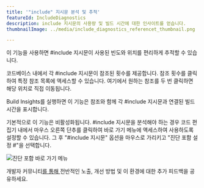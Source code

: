 ```yaml
---
title: '"include" 지시문 분석 및 추적'
featureId: IncludeDiagnostics
description: include 지시문의 사용량 및 빌드 시간에 대한 인사이트를 얻습니다.
thumbnailImage: ../media/include_diagnostics_referencet_thumbnail.png

---
```



이 기능을 사용하면 #include 지시문이 사용된 빈도와 위치를 편리하게 추적할 수 있습니다. 

코드베이스 내에서 각 \#include 지시문이 참조된 횟수를 제공합니다. 참조 횟수를 클릭하여 특정 참조 목록에 액세스할 수 있습니다. 여기에서 원하는 참조를 두 번 클릭하면 해당 위치로 직접 이동됩니다.

Build Insights를 실행하면 이 기능은 참조와 함께 각 #include 지시문과 연결된 빌드 시간을 표시합니다.

기본적으로 이 기능은 비활성화됩니다. #include 지시문을 분석해야 하는 경우 코드 편집기 내에서 마우스 오른쪽 단추를 클릭하여 바로 가기 메뉴에 액세스하여 사용하도록 설정할 수 있습니다. 그 후 "#include 지시문" 옵션을 마우스로 가리키고 "진단 포함 설정 \#"을 선택합니다. 

![진단 포함 바로 가기 메뉴](../media/include_diagnostics_context_menu.png "진단 포함 바로 가기 메뉴")

개발자 커뮤니티[를 통해 ](https://developercommunity.visualstudio.com/VisualStudio)전반적인 노출, 개선 방법 및 이 환경에 대한 추가 피드백을 공유하세요.
